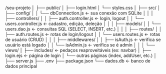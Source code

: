 /seu-projeto
│
├── public/
│   ├── login.html
│   └── styles.css
│
├── src/
│   ├── config/
│   │   └── dbConnection.js       <- sua conexão com SQLite
│   │
│   ├── controllers/
│   │   ├── auth.controller.js    <- login, logout
│   │   └── users.controller.js   <- cadastro, edição, deleção
│   │
│   ├── models/
│   │   └── users.dao.js           <- consultas SQL (SELECT, INSERT, etc.)
│   │
│   ├── routes/
│   │   ├── auth.routes.js         <- rotas de login/logout
│   │   └── users.routes.js        <- rotas de usuário (CRUD)
│   │
│   ├── middlewares/
│   │   ├── isAuth.js              <- verifica se usuário está logado
│   │   └── isAdmin.js             <- verifica se é admin
│   │
│   └── views/
│       ├── includes/              <- pedaços reaproveitáveis (ex: navbar)
│       ├── login.ejs              <- página de login
│       └── outras páginas (index, addUser, etc.)
│
├── server.js
├── .env
├── package.json
└── dados.db                      <- banco de dados principal
